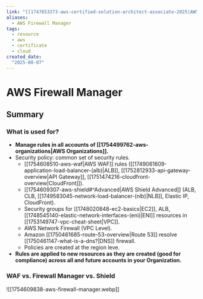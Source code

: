 ```yaml
---
link: "[[1747853373-aws-certified-solution-architect-associate-2025|AWS Certified Solution Architect Associate 2025]]"
aliases: 
  - AWS Firewall Manager
tags:
  - resource
  - aws
  - certificate
  - cloud
created_date:
  "2025-08-07"
---
```

# AWS Firewall Manager
## Summary
### What is used for?
- **Manage rules in all accounts of [[1754499762-aws-organizations|AWS Organizations]].**
- Security policy: common set of security rules.
	- [[1754608510-aws-waf|AWS WAF]] rules ([[1749061609-application-load-balancer-(alb)|ALB]], [[1752812933-api-gateway-overview|API Gateway]], [[1751474216-cloudfront-overview|CloudFront]]).
	- [[1754609307-aws-shield#^Advanced|AWS Shield Advanced]] (ALB, CLB, [[1749583045-network-load-balancer-(nlb)|NLB]], Elastic IP, CloudFront).
	- Security groups for [[1748020848-ec2-basics|EC2]], ALB, [[1748545140-elastic-network-interfaces-(eni)|ENI]] resources in [[1753149747-vpc-cheat-sheet|VPC]].
	- AWS Network Firewall (VPC Level).
	- Amazon [[1750461685-route-53-overview|Route 53]] resolve [[1750461147-what-is-a-dns?|DNS]] firewall.
	- Policies are created at the region leve.
- **Rules are applied to new resources as they are created (good for compliance) across all and future accounts in your Organization.**

### WAF vs. Firewall Manager vs. Shield
![[1754609838-aws-firewall-manager.webp]]


